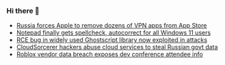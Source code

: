 ### Hi there 👋

<!--START_SECTION:feed-->
* [Russia forces Apple to remove dozens of VPN apps from App Store](https://www.bleepingcomputer.com/news/technology/russia-forces-apple-to-remove-dozens-of-vpn-apps-from-app-store/)
* [Notepad finally gets spellcheck, autocorrect for all Windows 11 users](https://www.bleepingcomputer.com/news/microsoft/notepad-finally-gets-spellcheck-autocorrect-for-all-windows-11-users/)
* [RCE bug in widely used Ghostscript library now exploited in attacks](https://www.bleepingcomputer.com/news/security/rce-bug-in-widely-used-ghostscript-library-now-exploited-in-attacks/)
* [CloudSorcerer hackers abuse cloud services to steal Russian govt data](https://www.bleepingcomputer.com/news/security/cloudsorcerer-hackers-abuse-cloud-services-to-steal-russian-govt-data/)
* [Roblox vendor data breach exposes dev conference attendee info](https://www.bleepingcomputer.com/news/security/roblox-vendor-data-breach-exposes-dev-conference-attendee-info/)
<!--END_SECTION:feed-->

<!--
**frankenk/frankenk** is a ✨ _special_ ✨ repository because its `README.md` (this file) appears on your GitHub profile.

Here are some ideas to get you started:

- 🔭 I’m currently working on ...
- 🌱 I’m currently learning ...
- 👯 I’m looking to collaborate on ...
- 🤔 I’m looking for help with ...
- 💬 Ask me about ...
- 📫 How to reach me: ...
- 😄 Pronouns: ...
- ⚡ Fun fact: ...
-->




